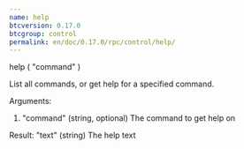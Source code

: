 ```yaml
---
name: help
btcversion: 0.17.0
btcgroup: control
permalink: en/doc/0.17.0/rpc/control/help/
---
```


help ( "command" )

List all commands, or get help for a specified command.

Arguments:
1. "command"     (string, optional) The command to get help on

Result:
"text"     (string) The help text


